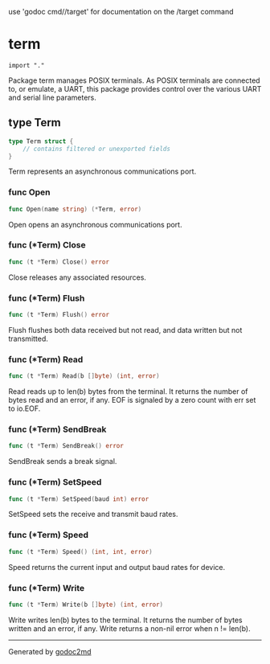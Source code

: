 use 'godoc cmd//target' for documentation on the /target command 


# term
    import "."

Package term manages POSIX terminals. As POSIX terminals are connected to, or emulate,
a UART, this package provides control over the various UART and serial line parameters.







## type Term
``` go
type Term struct {
    // contains filtered or unexported fields
}
```
Term represents an asynchronous communications port.









### func Open
``` go
func Open(name string) (*Term, error)
```
Open opens an asynchronous communications port.




### func (\*Term) Close
``` go
func (t *Term) Close() error
```
Close releases any associated resources.



### func (\*Term) Flush
``` go
func (t *Term) Flush() error
```
Flush flushes both data received but not read, and data written but not transmitted.



### func (\*Term) Read
``` go
func (t *Term) Read(b []byte) (int, error)
```
Read reads up to len(b) bytes from the terminal. It returns the number of
bytes read and an error, if any. EOF is signaled by a zero count with
err set to io.EOF.



### func (\*Term) SendBreak
``` go
func (t *Term) SendBreak() error
```
SendBreak sends a break signal.



### func (\*Term) SetSpeed
``` go
func (t *Term) SetSpeed(baud int) error
```
SetSpeed sets the receive and transmit baud rates.



### func (\*Term) Speed
``` go
func (t *Term) Speed() (int, int, error)
```
Speed returns the current input and output baud rates for device.



### func (\*Term) Write
``` go
func (t *Term) Write(b []byte) (int, error)
```
Write writes len(b) bytes to the terminal. It returns the number of bytes
written and an error, if any. Write returns a non-nil error when n !=
len(b).









- - -
Generated by [godoc2md](http://godoc.org/github.com/davecheney/godoc2md)